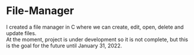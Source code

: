 # File-Manager
I created a file manager in C where we can create, edit, open, delete and update files.  
At the moment, project is under development so it is not complete, but this is the goal for the future until January 31, 2022.
